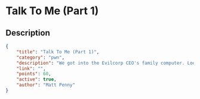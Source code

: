 # Talk To Me (Part 1)

## Description

```json
{
    "title": "Talk To Me (Part 1)",
    "category": "pwn",
    "description": "We got into the Evilcorp CEO's family computer. Looks like something important was left lying around.",
    "link": "",
    "points": 60,
    "active": true,
    "author": "Matt Penny"
}
```
